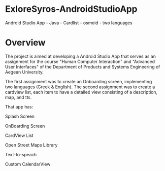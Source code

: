 # ExloreSyros-AndroidStudioApp
 Android Studio App - Java - Cardlist - osmoid - two languages

# Overview
<p>The project is aimed at developing a Android Studio App that serves as an assignment for the course "Human Computer Interaction" and "Advanced User Interfaces" of the Department of Products and Systems Engineering of Aegean University.</p>
<p>The first assignment was to create an Onboarding screen, implementing two languages (Greek & English). The second assignment was to create a cardview list, each item to have a detailed view consisting of a description, map, and tts.</p>

<p>That app has:</p>
<p>Splash Screen</p>
<p>OnBoarding Screen</p>
<p>CardView List</p>
<p>Open Street Maps Library</p>
<p>Text-to-speach</p>
<p>Custom CalendarView</p>

